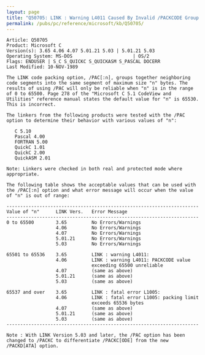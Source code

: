 ```yaml
---
layout: page
title: "Q50705: LINK : Warning L4011 Caused By Invalid /PACKCODE Group Size"
permalink: /pubs/pc/reference/microsoft/kb/Q50705/
---
```


	Article: Q50705
	Product: Microsoft C
	Version(s): 3.65 4.06 4.07 5.01.21 5.03 | 5.01.21 5.03
	Operating System: MS-DOS                      | OS/2
	Flags: ENDUSER | S_C S_QUICKC S_QUICKASM S_PASCAL DOCERR
	Last Modified: 10-NOV-1989
	
	The LINK code packing option, /PAC[:n], groups together neighboring
	code segments into the same segment of maximum size "n" bytes. The
	results of using /PAC will only be reliable when "n" is in the range
	of 0 to 65500. Page 278 of the "Microsoft C 5.1 CodeView and
	Utilities" reference manual states the default value for "n" is 65530.
	This is incorrect.
	
	The linkers from the following products were tested with the /PAC
	option to determine their behavior with various values of "n":
	
	   C 5.10
	   Pascal 4.00
	   FORTRAN 5.00
	   QuickC 1.01
	   QuickC 2.00
	   QuickASM 2.01
	
	Note: Linkers were checked in both real and protected mode where
	appropriate.
	
	The following table shows the acceptable values that can be used with
	the /PAC[:n] option and what error message will occur when the value
	of "n" is out of range:
	
	----------------------------------------------------------------------
	Value of "n"      LINK Vers.   Error Message
	----------------------------------------------------------------------
	0 to 65500        3.65         No Errors/Warnings
	                  4.06         No Errors/Warnings
	                  4.07         No Errors/Warnings
	                  5.01.21      No Errors/Warnings
	                  5.03         No Errors/Warnings
	
	65501 to 65536    3.65         LINK : warning L4011:
	                  4.06         LINK : warning L4011: PACKCODE value
	                               exceeding 65500 unreliable
	                  4.07         (same as above)
	                  5.01.21      (same as above)
	                  5.03         (same as above)
	
	65537 and over    3.65         LINK : fatal error L1005:
	                  4.06         LINK : fatal error L1005: packing limit
	                               exceeds 65536 bytes
	                  4.07         (same as above)
	                  5.01.21      (same as above)
	                  5.03         (same as above)
	----------------------------------------------------------------------
	
	Note : With LINK Version 5.03 and later, the /PAC option has been
	changed to /PACKC to differentiate /PACKC[ODE] from the new
	/PACKD[ATA] option.
